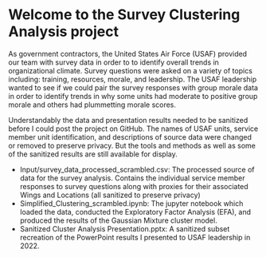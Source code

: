 # Welcome to the Survey Clustering Analysis project

As government contractors, the United States Air Force (USAF) provided our team with survey data in order to to identify overall trends in organizational climate. 
Survey questions were asked on a variety of topics including: training, resources, morale, and leadership. The USAF leadership wanted to see if we could pair the survey
responses with group morale data in order to identify trends in why some units had moderate to positive group morale and others had plummetting morale scores. 

Understandably the data and presentation results needed to be sanitized before I could post the project on GitHub. 
The names of USAF units, service member unit identification, and descriptions of source data were changed or removed to preserve privacy.
But the tools and methods as well as some of the sanitized results are still available for display. 

* Input/survey_data_processed_scrambled.csv: The processed source of data for the survey analysis. Contains the individual service member responses to survey questions along with proxies for their associated Wings and Locations (all sanitized to preserve privacy)
* Simplified_Clustering_scrambled.ipynb: The jupyter notebook which loaded the data, conducted the Exploratory Factor Analysis (EFA), and produced the results of the Gaussian Mixture cluster model.
* Sanitized Cluster Analysis Presentation.pptx: A sanitized subset recreation of the PowerPoint results I presented to USAF leadership in 2022. 

